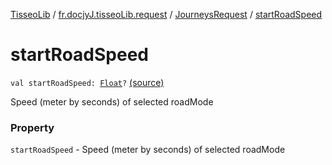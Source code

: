 [TisseoLib](../../index.md) / [fr.docjyJ.tisseoLib.request](../index.md) / [JourneysRequest](index.md) / [startRoadSpeed](./start-road-speed.md)

# startRoadSpeed

`val startRoadSpeed: `[`Float`](https://kotlinlang.org/api/latest/jvm/stdlib/kotlin/-float/index.html)`?` [(source)](https://github.com/docjyJ/TisseoLib/tree/master/src/main/kotlin/fr/docjyJ/tisseoLib/request/JourneysRequest.kt#L53)

Speed (meter by seconds) of selected roadMode

### Property

`startRoadSpeed` - Speed (meter by seconds) of selected roadMode